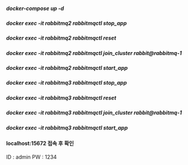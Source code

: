 ##### docker-compose up -d
##### docker exec -it rabbitmq2 rabbitmqctl stop_app
##### docker exec -it rabbitmq2 rabbitmqctl reset
##### docker exec -it rabbitmq2 rabbitmqctl join_cluster rabbit@rabbitmq-1
##### docker exec -it rabbitmq2 rabbitmqctl start_app

##### docker exec -it rabbitmq3 rabbitmqctl stop_app
##### docker exec -it rabbitmq3 rabbitmqctl reset
##### docker exec -it rabbitmq3 rabbitmqctl join_cluster rabbit@rabbitmq-1
##### docker exec -it rabbitmq3 rabbitmqctl start_app


#### localhost:15672 접속 후 확인
ID : admin
PW : 1234
